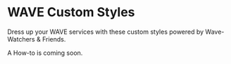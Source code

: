 WAVE Custom Styles
==================

Dress up your WAVE services with these custom styles powered by Wave-Watchers &amp; Friends.

A How-to is coming soon.